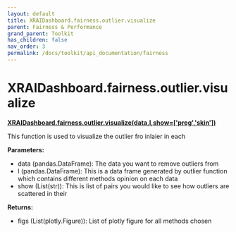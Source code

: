 ```yaml
---
layout: default
title: XRAIDashboard.fairness.outlier.visualize
parent: Fairness & Performance
grand_parent: Toolkit
has_children: false
nav_order: 3
permalink: /docs/toolkit/api_documentation/fairness
---
```


# XRAIDashboard.fairness.outlier.visualize
**[XRAIDashboard.fairness.outlier.visualize(data,l,show=['preg','skin'])](https://github.com/gaberamolete/XRAIDashboard/blob/main/fairness/outlier.py)**


This function is used to visualize the outlier fro inlaier in each


**Parameters:**
- data (pandas.DataFrame): The data you want to remove outliers from
- l (pandas.DataFrame): This is a data frame generated by outlier function which contains different methods opinion on each data
- show (List(str)): This is list of pairs you would like to see how  outliers are scattered in their 

**Returns:**
- figs (List(plotly.Figure)): List of plotly figure for all methods chosen
